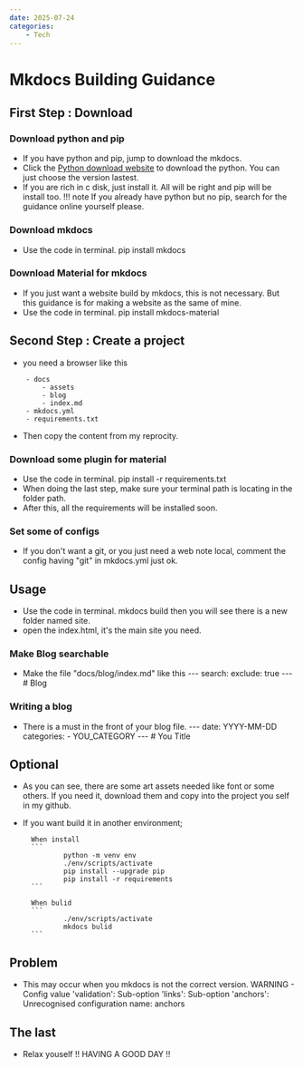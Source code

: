 ```yaml
---
date: 2025-07-24
categories: 
    - Tech
---
```

# Mkdocs Building Guidance
<!-- more -->
## First Step : Download
### Download python and pip
- If you have python and pip, jump to download the mkdocs.
- Click the [Python download website](https://www.python.org/downloads/) to download the python. You can just choose the version lastest.
- If you are rich in c disk, just install it. All will be right and pip will be install too.
!!! note
    If you already have python but no pip, search for the guidance online yourself please.
### Download mkdocs
- Use the code in terminal.
        pip install mkdocs
### Download Material for mkdocs
- If you just want a website build by mkdocs, this is not necessary. But this guidance is for making a website as the same of mine.
- Use the code in terminal.
        pip install mkdocs-material
## Second Step : Create a project 
- you need a browser like this
```
    - docs
        - assets
        - blog
        - index.md
    - mkdocs.yml
    - requirements.txt
```
- Then copy the content from my reprocity.
### Download some plugin for material
- Use the code in terminal.
        pip install -r requirements.txt
- When doing the last step, make sure your terminal path is locating in the folder path.
- After this, all the requirements will be installed soon.
### Set some of configs
- If you don't want a git, or you just need a web note local, comment the config having "git" in mkdocs.yml just ok.
## Usage
- Use the code in terminal.
        mkdocs build
    then you will see there is a new folder named site.
- open the index.html, it's the main site you need.
### Make Blog searchable
- Make the file "docs/blog/index.md" like this
        ---
        search:
        exclude: true
        ---
        # Blog
### Writing a blog 
- There is a must in the front of your blog file.
        ---
        date: YYYY-MM-DD
        categories: 
            - YOU_CATEGORY
        ---
        # You Title
        <!-- more -->
## Optional
- As you can see, there are some art assets needed like font or some others. If you need it, download them and copy into the project you self in my github.

- If you want build it in another environment;

        When install
        ```
                python -m venv env
                ./env/scripts/activate
                pip install --upgrade pip
                pip install -r requirements
        ```

        When bulid
        ```
                ./env/scripts/activate
                mkdocs bulid
        ```
## Problem
- This may occur when you mkdocs is not the correct version.
        WARNING -  Config value 'validation': Sub-option 'links': Sub-option 'anchors': Unrecognised configuration name: anchors
## The last
- Relax youself !! HAVING A GOOD DAY !!